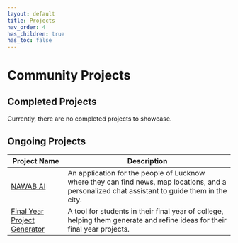 ```yaml
---
layout: default
title: Projects
nav_order: 4
has_children: true
has_toc: false 
---
```



# Community Projects

## Completed Projects

Currently, there are no completed projects to showcase.

## Ongoing Projects

| Project Name                | Description                                                                                                  |
|-----------------------------|--------------------------------------------------------------------------------------------------------------|
| [NAWAB AI](/docs/layout/projects/nawabAI/)                | An application for the people of Lucknow where they can find news, map locations, and a personalized chat assistant to guide them in the city. |
| [Final Year Project Generator](/docs/layout/projects/finalYearProjectGenerator/) | A tool for students in their final year of college, helping them generate and refine ideas for their final year projects. |
